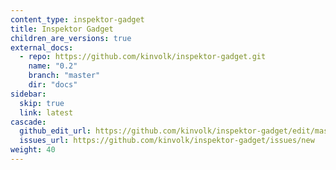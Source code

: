 ```yaml
---
content_type: inspektor-gadget
title: Inspektor Gadget
children_are_versions: true
external_docs:
  - repo: https://github.com/kinvolk/inspektor-gadget.git
    name: "0.2"
    branch: "master"
    dir: "docs"
sidebar:
  skip: true
  link: latest
cascade:
  github_edit_url: https://github.com/kinvolk/inspektor-gadget/edit/master/docs
  issues_url: https://github.com/kinvolk/inspektor-gadget/issues/new
weight: 40
---
```

